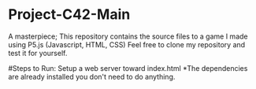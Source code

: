 # Project-C42-Main
A masterpiece;
This repository contains the source files to a game I made using P5.js (Javascript, HTML, CSS) Feel free to clone my repository and test it for yourself.

#Steps to Run: 
Setup a web server toward index.html *The dependencies are already installed you don't need to do anything.
